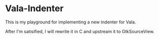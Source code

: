 # Vala-Indenter

This is my playground for implementing a new indenter for Vala.

After I'm satisified, I will rewrite it in C and upstream it to GtkSourceView.

